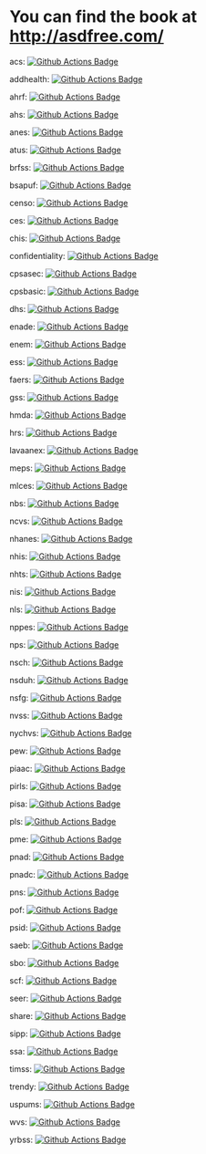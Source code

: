 # You can find the book at http://asdfree.com/
acs: <a href="https://github.com/asdfree/acs/actions"><img src="https://github.com/asdfree/acs/actions/workflows/r.yml/badge.svg" alt="Github Actions Badge"></a>

addhealth: <a href="https://github.com/asdfree/addhealth/actions"><img src="https://github.com/asdfree/addhealth/actions/workflows/r.yml/badge.svg" alt="Github Actions Badge"></a>

ahrf: <a href="https://github.com/asdfree/ahrf/actions"><img src="https://github.com/asdfree/ahrf/actions/workflows/r.yml/badge.svg" alt="Github Actions Badge"></a>

ahs: <a href="https://github.com/asdfree/ahs/actions"><img src="https://github.com/asdfree/ahs/actions/workflows/r.yml/badge.svg" alt="Github Actions Badge"></a>

anes: <a href="https://github.com/asdfree/anes/actions"><img src="https://github.com/asdfree/anes/actions/workflows/r.yml/badge.svg" alt="Github Actions Badge"></a>

atus: <a href="https://github.com/asdfree/atus/actions"><img src="https://github.com/asdfree/atus/actions/workflows/r.yml/badge.svg" alt="Github Actions Badge"></a>

brfss: <a href="https://github.com/asdfree/brfss/actions"><img src="https://github.com/asdfree/brfss/actions/workflows/r.yml/badge.svg" alt="Github Actions Badge"></a>

bsapuf: <a href="https://github.com/asdfree/bsapuf/actions"><img src="https://github.com/asdfree/bsapuf/actions/workflows/r.yml/badge.svg" alt="Github Actions Badge"></a>

censo: <a href="https://github.com/asdfree/censo/actions"><img src="https://github.com/asdfree/censo/actions/workflows/r.yml/badge.svg" alt="Github Actions Badge"></a>

ces: <a href="https://github.com/asdfree/ces/actions"><img src="https://github.com/asdfree/ces/actions/workflows/r.yml/badge.svg" alt="Github Actions Badge"></a>

chis: <a href="https://github.com/asdfree/chis/actions"><img src="https://github.com/asdfree/chis/actions/workflows/r.yml/badge.svg" alt="Github Actions Badge"></a>

confidentiality:  <a href="https://github.com/asdfree/confidentiality/actions"><img src="https://github.com/asdfree/confidentiality/actions/workflows/r.yml/badge.svg" alt="Github Actions Badge"></a>

cpsasec: <a href="https://github.com/asdfree/cpsasec/actions"><img src="https://github.com/asdfree/cpsasec/actions/workflows/r.yml/badge.svg" alt="Github Actions Badge"></a>

cpsbasic: <a href="https://github.com/asdfree/cpsbasic/actions"><img src="https://github.com/asdfree/cpsbasic/actions/workflows/r.yml/badge.svg" alt="Github Actions Badge"></a>

dhs: <a href="https://github.com/asdfree/dhs/actions"><img src="https://github.com/asdfree/dhs/actions/workflows/r.yml/badge.svg" alt="Github Actions Badge"></a>

enade: <a href="https://github.com/asdfree/enade/actions"><img src="https://github.com/asdfree/enade/actions/workflows/r.yml/badge.svg" alt="Github Actions Badge"></a>

enem: <a href="https://github.com/asdfree/enem/actions"><img src="https://github.com/asdfree/enem/actions/workflows/r.yml/badge.svg" alt="Github Actions Badge"></a>

ess: <a href="https://github.com/asdfree/ess/actions"><img src="https://github.com/asdfree/ess/actions/workflows/r.yml/badge.svg" alt="Github Actions Badge"></a>

faers: <a href="https://github.com/asdfree/faers/actions"><img src="https://github.com/asdfree/faers/actions/workflows/r.yml/badge.svg" alt="Github Actions Badge"></a>

gss: <a href="https://github.com/asdfree/gss/actions"><img src="https://github.com/asdfree/gss/actions/workflows/r.yml/badge.svg" alt="Github Actions Badge"></a>

hmda: <a href="https://github.com/asdfree/hmda/actions"><img src="https://github.com/asdfree/hmda/actions/workflows/r.yml/badge.svg" alt="Github Actions Badge"></a>

hrs: <a href="https://github.com/asdfree/hrs/actions"><img src="https://github.com/asdfree/hrs/actions/workflows/r.yml/badge.svg" alt="Github Actions Badge"></a>

lavaanex:  <a href="https://github.com/asdfree/lavaanex/actions"><img src="https://github.com/asdfree/lavaanex/actions/workflows/r.yml/badge.svg" alt="Github Actions Badge"></a>

meps: <a href="https://github.com/asdfree/meps/actions"><img src="https://github.com/asdfree/meps/actions/workflows/r.yml/badge.svg" alt="Github Actions Badge"></a>

mlces: <a href="https://github.com/asdfree/mlces/actions"><img src="https://github.com/asdfree/mlces/actions/workflows/r.yml/badge.svg" alt="Github Actions Badge"></a>

nbs: <a href="https://github.com/asdfree/nbs/actions"><img src="https://github.com/asdfree/nbs/actions/workflows/r.yml/badge.svg" alt="Github Actions Badge"></a>

ncvs: <a href="https://github.com/asdfree/ncvs/actions"><img src="https://github.com/asdfree/ncvs/actions/workflows/r.yml/badge.svg" alt="Github Actions Badge"></a>

nhanes: <a href="https://github.com/asdfree/nhanes/actions"><img src="https://github.com/asdfree/nhanes/actions/workflows/r.yml/badge.svg" alt="Github Actions Badge"></a>

nhis: <a href="https://github.com/asdfree/nhis/actions"><img src="https://github.com/asdfree/nhis/actions/workflows/r.yml/badge.svg" alt="Github Actions Badge"></a>

nhts: <a href="https://github.com/asdfree/nhts/actions"><img src="https://github.com/asdfree/nhts/actions/workflows/r.yml/badge.svg" alt="Github Actions Badge"></a>

nis: <a href="https://github.com/asdfree/nis/actions"><img src="https://github.com/asdfree/nis/actions/workflows/r.yml/badge.svg" alt="Github Actions Badge"></a>

nls: <a href="https://github.com/asdfree/nls/actions"><img src="https://github.com/asdfree/nls/actions/workflows/r.yml/badge.svg" alt="Github Actions Badge"></a>

nppes: <a href="https://github.com/asdfree/nppes/actions"><img src="https://github.com/asdfree/nppes/actions/workflows/r.yml/badge.svg" alt="Github Actions Badge"></a>

nps: <a href="https://github.com/asdfree/nps/actions"><img src="https://github.com/asdfree/nps/actions/workflows/r.yml/badge.svg" alt="Github Actions Badge"></a>

nsch: <a href="https://github.com/asdfree/nsch/actions"><img src="https://github.com/asdfree/nsch/actions/workflows/r.yml/badge.svg" alt="Github Actions Badge"></a>

nsduh: <a href="https://github.com/asdfree/nsduh/actions"><img src="https://github.com/asdfree/nsduh/actions/workflows/r.yml/badge.svg" alt="Github Actions Badge"></a>

nsfg: <a href="https://github.com/asdfree/nsfg/actions"><img src="https://github.com/asdfree/nsfg/actions/workflows/r.yml/badge.svg" alt="Github Actions Badge"></a>

nvss: <a href="https://github.com/asdfree/nvss/actions"><img src="https://github.com/asdfree/nvss/actions/workflows/r.yml/badge.svg" alt="Github Actions Badge"></a>

nychvs: <a href="https://github.com/asdfree/nychvs/actions"><img src="https://github.com/asdfree/nychvs/actions/workflows/r.yml/badge.svg" alt="Github Actions Badge"></a>

pew: <a href="https://github.com/asdfree/pew/actions"><img src="https://github.com/asdfree/pew/actions/workflows/r.yml/badge.svg" alt="Github Actions Badge"></a>

piaac: <a href="https://github.com/asdfree/piaac/actions"><img src="https://github.com/asdfree/piaac/actions/workflows/r.yml/badge.svg" alt="Github Actions Badge"></a>

pirls: <a href="https://github.com/asdfree/pirls/actions"><img src="https://github.com/asdfree/pirls/actions/workflows/r.yml/badge.svg" alt="Github Actions Badge"></a>

pisa: <a href="https://github.com/asdfree/pisa/actions"><img src="https://github.com/asdfree/pisa/actions/workflows/r.yml/badge.svg" alt="Github Actions Badge"></a>

pls: <a href="https://github.com/asdfree/pls/actions"><img src="https://github.com/asdfree/pls/actions/workflows/r.yml/badge.svg" alt="Github Actions Badge"></a>

pme: <a href="https://github.com/asdfree/pme/actions"><img src="https://github.com/asdfree/pme/actions/workflows/r.yml/badge.svg" alt="Github Actions Badge"></a>

pnad: <a href="https://github.com/asdfree/pnad/actions"><img src="https://github.com/asdfree/pnad/actions/workflows/r.yml/badge.svg" alt="Github Actions Badge"></a>

pnadc: <a href="https://github.com/asdfree/pnadc/actions"><img src="https://github.com/asdfree/pnadc/actions/workflows/r.yml/badge.svg" alt="Github Actions Badge"></a>

pns: <a href="https://github.com/asdfree/pns/actions"><img src="https://github.com/asdfree/pns/actions/workflows/r.yml/badge.svg" alt="Github Actions Badge"></a>

pof: <a href="https://github.com/asdfree/pof/actions"><img src="https://github.com/asdfree/pof/actions/workflows/r.yml/badge.svg" alt="Github Actions Badge"></a>

psid: <a href="https://github.com/asdfree/psid/actions"><img src="https://github.com/asdfree/psid/actions/workflows/r.yml/badge.svg" alt="Github Actions Badge"></a>

saeb: <a href="https://github.com/asdfree/saeb/actions"><img src="https://github.com/asdfree/saeb/actions/workflows/r.yml/badge.svg" alt="Github Actions Badge"></a>

sbo: <a href="https://github.com/asdfree/sbo/actions"><img src="https://github.com/asdfree/sbo/actions/workflows/r.yml/badge.svg" alt="Github Actions Badge"></a>

scf: <a href="https://github.com/asdfree/scf/actions"><img src="https://github.com/asdfree/scf/actions/workflows/r.yml/badge.svg" alt="Github Actions Badge"></a>

seer: <a href="https://github.com/asdfree/seer/actions"><img src="https://github.com/asdfree/seer/actions/workflows/r.yml/badge.svg" alt="Github Actions Badge"></a>

share: <a href="https://github.com/asdfree/share/actions"><img src="https://github.com/asdfree/share/actions/workflows/r.yml/badge.svg" alt="Github Actions Badge"></a>

sipp: <a href="https://github.com/asdfree/sipp/actions"><img src="https://github.com/asdfree/sipp/actions/workflows/r.yml/badge.svg" alt="Github Actions Badge"></a>

ssa: <a href="https://github.com/asdfree/ssa/actions"><img src="https://github.com/asdfree/ssa/actions/workflows/r.yml/badge.svg" alt="Github Actions Badge"></a>

timss: <a href="https://github.com/asdfree/timss/actions"><img src="https://github.com/asdfree/timss/actions/workflows/r.yml/badge.svg" alt="Github Actions Badge"></a>

trendy:  <a href="https://github.com/asdfree/trendy/actions"><img src="https://github.com/asdfree/trendy/actions/workflows/r.yml/badge.svg" alt="Github Actions Badge"></a>

uspums: <a href="https://github.com/asdfree/uspums/actions"><img src="https://github.com/asdfree/uspums/actions/workflows/r.yml/badge.svg" alt="Github Actions Badge"></a>

wvs: <a href="https://github.com/asdfree/wvs/actions"><img src="https://github.com/asdfree/wvs/actions/workflows/r.yml/badge.svg" alt="Github Actions Badge"></a>

yrbss: <a href="https://github.com/asdfree/yrbss/actions"><img src="https://github.com/asdfree/yrbss/actions/workflows/r.yml/badge.svg" alt="Github Actions Badge"></a>

